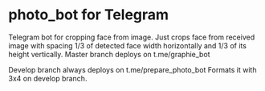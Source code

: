 # photo_bot for Telegram
Telegram bot for cropping face from image.
Just crops face from received image with spacing 1/3 of detected face width horizontally and 1/3 of its height vertically. 
Master branch deploys on t.me/graphie_bot

Develop branch always deploys on t.me/prepare_photo_bot
Formats it with 3x4 on develop branch. 
